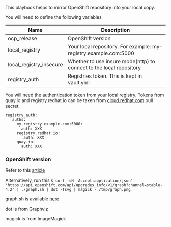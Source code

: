 
This playbook helps to mirror OpenShift repository into your local copy.

You will need to define the following variables

| Name | Description |
| -- | -- |
| ocp_release | OpenShift version | 
| local_registry |  Your local repository. For example: my-registry.example.com:5000 |local_repository | The local repository for the mirror | 
|local_registry_insecure | Whether to use insure mode(http) to connect to the local repository |
| registry_auth | Registries token. This is kept in vault.yml | 

You will need the authentication token from your local registry. Tokens from quay.io and registry.redhat.io can be taken from [cloud.redhat.com](https://cloud.redhat.com) pull secret. 

```
registry_auth:
   auths:
     my-registry.example.com:5000: 
       auth: XXX
     registry.redhat.io:
        auth: XXX
     quay.io:
       auth: XXX
```

### OpenShift version

Refer to this [article](https://access.redhat.com/solutions/4583231)

Alternatively, run this
`$ curl -sH 'Accept:application/json' 'https://api.openshift.com/api/upgrades_info/v1/graph?channel=stable-4.2' | ./graph.sh | dot -Tsvg | magick - /tmp/graph.png`

graph.sh is available [here](https://github.com/openshift/cincinnati/blob/master/hack/graph.sh)

dot is from Graphviz

magick is from ImageMagick
